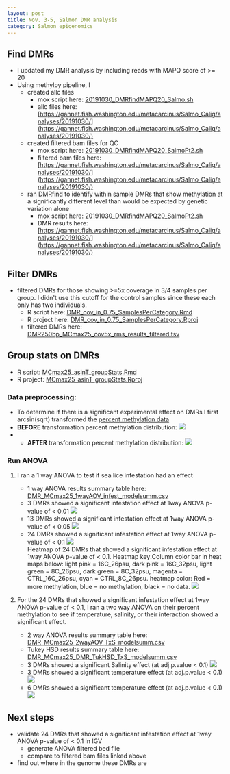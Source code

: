 ```yaml
---
layout: post
title: Nov. 3-5, Salmon DMR analysis 
category: Salmon epigenomics
---
```


## Find DMRs 
- I updated my DMR analysis by including reads with MAPQ score of >= 20
- Using methylpy pipeline, I 
	- created allc files
		- mox script here: [20191030_DMRfindMAPQ20_Salmo.sh](https://gannet.fish.washington.edu/metacarcinus/mox_jobs/20191030_DMRfindMAPQ20_Salmo.sh)
		- allc files here: [https://gannet.fish.washington.edu/metacarcinus/Salmo_Calig/analyses/20191030/](https://gannet.fish.washington.edu/metacarcinus/Salmo_Calig/analyses/20191030/)
	- created filtered bam files for QC
		- mox script here: [20191030_DMRfindMAPQ20_SalmoPt2.sh](https://gannet.fish.washington.edu/metacarcinus/mox_jobs/20191030_DMRfindMAPQ20_SalmoPt2.sh) 
		- filtered bam files here: [https://gannet.fish.washington.edu/metacarcinus/Salmo_Calig/analyses/20191030/](https://gannet.fish.washington.edu/metacarcinus/Salmo_Calig/analyses/20191030/)
	- ran DMRfind to identify within sample DMRs that show methylation at a significantly different level than would be expected by genetic variation alone  
		-  mox script here: [20191030_DMRfindMAPQ20_SalmoPt2.sh](https://gannet.fish.washington.edu/metacarcinus/mox_jobs/20191030_DMRfindMAPQ20_SalmoPt2.sh)
		-  DMR results here: [https://gannet.fish.washington.edu/metacarcinus/Salmo_Calig/analyses/20191030/](https://gannet.fish.washington.edu/metacarcinus/Salmo_Calig/analyses/20191030/)

## Filter DMRs
- filtered DMRs for those showing >=5x coverage in 3/4 samples per group. I didn't use this cutoff for the control samples since these each only has two individuals.
	- R script here: [DMR_cov_in_0.75_SamplesPerCategory.Rmd](https://github.com/shellywanamaker/Salmon_sealice/blob/master/analyses/DMR_cov_in_0.75_SamplesPerCategory/DMR_cov_in_0.75_SamplesPerCategory.Rmd)
	- R project here: [DMR_cov_in_0.75_SamplesPerCategory.Rproj](https://github.com/shellywanamaker/Salmon_sealice/blob/master/analyses/DMR_cov_in_0.75_SamplesPerCategory/DMR_cov_in_0.75_SamplesPerCategory.Rproj)
	- filtered DMRs here: [DMR250bp_MCmax25_cov5x_rms_results_filtered.tsv](https://github.com/shellywanamaker/Salmon_sealice/blob/master/analyses/DMR_cov_in_0.75_SamplesPerCategory/DMR250bp_MCmax25_cov5x_rms_results_filtered.tsv)

## Group stats on DMRs
- R script: [MCmax25_asinT_groupStats.Rmd](https://github.com/shellywanamaker/Salmon_sealice/blob/master/analyses/MCmax25_asinT_groupStats/MCmax25_asinT_groupStats.Rmd)
- R project: [MCmax25_asinT_groupStats.Rproj](https://github.com/shellywanamaker/Salmon_sealice/blob/master/analyses/MCmax25_asinT_groupStats/MCmax25_asinT_groupStats.Rproj)

### Data preprocessing:
- To determine if there is a significant experimental effect on DMRs I first arcsin(sqrt) transformed the [percent methylation data](https://github.com/shellywanamaker/Salmon_sealice/blob/master/analyses/DMR_cov_in_0.75_SamplesPerCategory/DMR250bp_MCmax25_cov5x_rms_results_filtered.tsv)
- **BEFORE** transformation percent methylation distribution: [![](https://raw.githubusercontent.com/shellywanamaker/Salmon_sealice/master/analyses/MCmax25_asinT_groupStats/DMR_percmeth_hist.jpg)](https://raw.githubusercontent.com/shellywanamaker/Salmon_sealice/master/analyses/MCmax25_asinT_groupStats/DMR_percmeth_hist.jpg)
- - **AFTER** transformation percent methylation distribution: [![](https://raw.githubusercontent.com/shellywanamaker/Salmon_sealice/master/analyses/MCmax25_asinT_groupStats/DMR_Tpercmeth_hist.jpg)](https://raw.githubusercontent.com/shellywanamaker/Salmon_sealice/master/analyses/MCmax25_asinT_groupStats/DMR_Tpercmeth_hist.jpg)

### Run ANOVA
1. I ran a 1 way ANOVA to test if sea lice infestation had an effect
	- 1 way ANOVA results summary table here: [DMR_MCmax25_1wayAOV_infest_modelsumm.csv](https://github.com/shellywanamaker/Salmon_sealice/blob/master/analyses/MCmax25_asinT_groupStats/DMR_MCmax25_1wayAOV_infest_modelsumm.csv) 
	- 3 DMRs showed a significant infestation effect at 1way ANOVA p-value of < 0.01 [![](https://raw.githubusercontent.com/shellywanamaker/Salmon_sealice/master/analyses/MCmax25_asinT_groupStats/DMR_MCmax25DMR_Taov0.01InfestPercMeth.jpg)](https://raw.githubusercontent.com/shellywanamaker/Salmon_sealice/master/analyses/MCmax25_asinT_groupStats/DMR_MCmax25DMR_Taov0.01InfestPercMeth.jpg)
	- 13 DMRs showed a significant infestation effect at 1way ANOVA p-value of < 0.05 [![](https://raw.githubusercontent.com/shellywanamaker/Salmon_sealice/master/analyses/MCmax25_asinT_groupStats/DMR_MCmax25DMR_Taov0.05InfestPercMeth.jpg)](https://raw.githubusercontent.com/shellywanamaker/Salmon_sealice/master/analyses/MCmax25_asinT_groupStats/DMR_MCmax25DMR_Taov0.05InfestPercMeth.jpg)
	- 24 DMRs showed a significant infestation effect at 1way ANOVA p-value of < 0.1 
[![](https://raw.githubusercontent.com/shellywanamaker/Salmon_sealice/master/analyses/MCmax25_asinT_groupStats/DMR_MCmax25DMR_Taov0.1InfestPercMeth.jpg)](https://raw.githubusercontent.com/shellywanamaker/Salmon_sealice/master/analyses/MCmax25_asinT_groupStats/DMR_MCmax25DMR_Taov0.1InfestPercMeth.jpg)  
Heatmap of 24 DMRs that showed a significant infestation effect at 1way ANOVA p-value of < 0.1. Heatmap key:Column color bar in heat maps below: light pink = 16C_26psu, dark pink = 16C_32psu, light green = 8C_26psu, dark green = 8C_32psu, magenta = CTRL_16C_26psu, cyan = CTRL_8C_26psu. heatmap color: Red = more methylation, blue = no methylation, black = no data.
[![](https://raw.githubusercontent.com/shellywanamaker/Salmon_sealice/master/analyses/MCmax25_asinT_groupStats/DMR_MCmax25DMR_Taov0.1_infest_heatmap.jpg)](https://raw.githubusercontent.com/shellywanamaker/Salmon_sealice/master/analyses/MCmax25_asinT_groupStats/DMR_MCmax25DMR_Taov0.1_infest_heatmap.jpg)

2. For the 24 DMRs that showed a significant infestation effect at 1way ANOVA p-value of < 0.1, I ran a two way ANOVA on their percent methylation to see if temperature, salinity, or their interaction showed a significant effect.
	- 2 way ANOVA results summary table here: [DMR_MCmax25_2wayAOV_TxS_modelsumm.csv](https://github.com/shellywanamaker/Salmon_sealice/blob/master/analyses/MCmax25_asinT_groupStats/DMR_MCmax25_2wayAOV_TxS_modelsumm.csv)
	- Tukey HSD results summary table here: [DMR_MCmax25_DMR_TukHSD_TxS_modelsumm.csv](https://github.com/shellywanamaker/Salmon_sealice/blob/master/analyses/MCmax25_asinT_groupStats/DMR_MCmax25_DMR_TukHSD_TxS_modelsumm.csv)
	- 3 DMRs showed a significant Salinity effect (at adj.p.value < 0.1)
[![](https://raw.githubusercontent.com/shellywanamaker/Salmon_sealice/master/analyses/MCmax25_asinT_groupStats/DMR_MCmax25DMR_Taov0.1SalPercMeth.jpg)](https://raw.githubusercontent.com/shellywanamaker/Salmon_sealice/master/analyses/MCmax25_asinT_groupStats/DMR_MCmax25DMR_Taov0.1SalPercMeth.jpg)
	- 3 DMRs showed a significant temperature effect (at adj.p.value < 0.1)
[![](https://raw.githubusercontent.com/shellywanamaker/Salmon_sealice/master/analyses/MCmax25_asinT_groupStats/DMR_MCmax25DMR_Taov0.1TempPercMeth.jpg)](https://raw.githubusercontent.com/shellywanamaker/Salmon_sealice/master/analyses/MCmax25_asinT_groupStats/DMR_MCmax25DMR_Taov0.1TempPercMeth.jpg)
	- 6 DMRs showed a significant temperature effect (at adj.p.value < 0.1)
[![](https://raw.githubusercontent.com/shellywanamaker/Salmon_sealice/master/analyses/MCmax25_asinT_groupStats/DMR_MCmax25DMR_Taov0.1TxSPercMeth.jpg)](https://raw.githubusercontent.com/shellywanamaker/Salmon_sealice/master/analyses/MCmax25_asinT_groupStats/DMR_MCmax25DMR_Taov0.1TxSPercMeth.jpg)

## Next steps
- validate 24 DMRs that showed a significant infestation effect at 1way ANOVA p-value of < 0.1 in IGV
	- generate ANOVA filtered bed file 
	- compare to filtered bam files linked above 
- find out where in the genome these DMRs are
